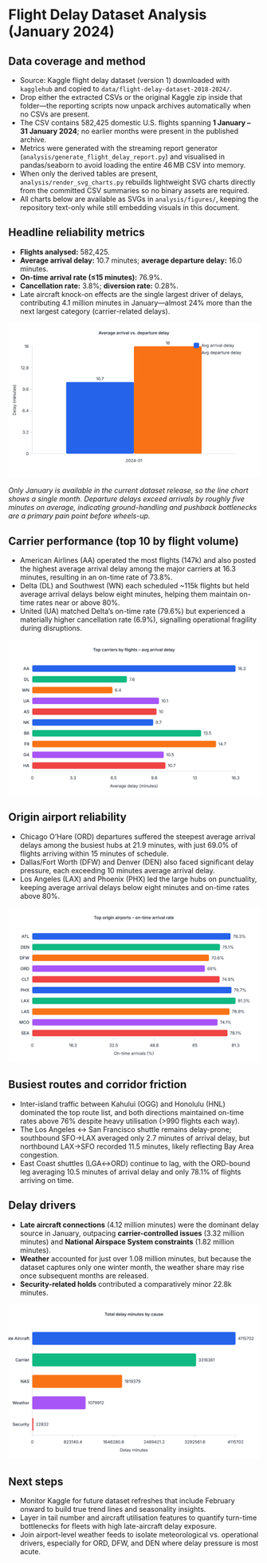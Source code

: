 # Flight Delay Dataset Analysis (January 2024)

## Data coverage and method
- Source: Kaggle flight delay dataset (version 1) downloaded with `kagglehub` and copied to `data/flight-delay-dataset-2018-2024/`.
- Drop either the extracted CSVs or the original Kaggle zip inside that folder—the reporting scripts now unpack archives automatically when no CSVs are present.
- The CSV contains 582,425 domestic U.S. flights spanning **1 January – 31 January 2024**; no earlier months were present in the published archive.
- Metrics were generated with the streaming report generator (`analysis/generate_flight_delay_report.py`) and visualised in pandas/seaborn to avoid loading the entire 46 MB CSV into memory.
- When only the derived tables are present, `analysis/render_svg_charts.py` rebuilds lightweight SVG charts directly from the committed CSV summaries so no binary assets are required.
- All charts below are available as SVGs in `analysis/figures/`, keeping the repository text-only while still embedding visuals in this document.

## Headline reliability metrics
- **Flights analysed:** 582,425.
- **Average arrival delay:** 10.7 minutes; **average departure delay:** 16.0 minutes.
- **On-time arrival rate (≤15 minutes):** 76.9%.
- **Cancellation rate:** 3.8%; **diversion rate:** 0.28%.
- Late aircraft knock-on effects are the single largest driver of delays, contributing 4.1 million minutes in January—almost 24% more than the next largest category (carrier-related delays).

![Average arrival vs departure delay by month](figures/monthly_delay_trend.svg)

*Only January is available in the current dataset release, so the line chart shows a single month. Departure delays exceed arrivals by roughly five minutes on average, indicating ground-handling and pushback bottlenecks are a primary pain point before wheels-up.*

## Carrier performance (top 10 by flight volume)
- American Airlines (AA) operated the most flights (147k) and also posted the highest average arrival delay among the major carriers at 16.3 minutes, resulting in an on-time rate of 73.8%.
- Delta (DL) and Southwest (WN) each scheduled ~115k flights but held average arrival delays below eight minutes, helping them maintain on-time rates near or above 80%.
- United (UA) matched Delta’s on-time rate (79.6%) but experienced a materially higher cancellation rate (6.9%), signalling operational fragility during disruptions.

![Average arrival delay for the top carriers](figures/carrier_avg_delay.svg)

## Origin airport reliability
- Chicago O’Hare (ORD) departures suffered the steepest average arrival delays among the busiest hubs at 21.9 minutes, with just 69.0% of flights arriving within 15 minutes of schedule.
- Dallas/Fort Worth (DFW) and Denver (DEN) also faced significant delay pressure, each exceeding 10 minutes average arrival delay.
- Los Angeles (LAX) and Phoenix (PHX) led the large hubs on punctuality, keeping average arrival delays below eight minutes and on-time rates above 80%.

![On-time arrival rate for the busiest origin airports](figures/origin_on_time_rate.svg)

## Busiest routes and corridor friction
- Inter-island traffic between Kahului (OGG) and Honolulu (HNL) dominated the top route list, and both directions maintained on-time rates above 76% despite heavy utilisation (>990 flights each way).
- The Los Angeles ↔ San Francisco shuttle remains delay-prone; southbound SFO→LAX averaged only 2.7 minutes of arrival delay, but northbound LAX→SFO recorded 11.5 minutes, likely reflecting Bay Area congestion.
- East Coast shuttles (LGA↔ORD) continue to lag, with the ORD-bound leg averaging 10.5 minutes of arrival delay and only 78.1% of flights arriving on time.

## Delay drivers
- **Late aircraft connections** (4.12 million minutes) were the dominant delay source in January, outpacing **carrier-controlled issues** (3.32 million minutes) and **National Airspace System constraints** (1.82 million minutes).
- **Weather** accounted for just over 1.08 million minutes, but because the dataset captures only one winter month, the weather share may rise once subsequent months are released.
- **Security-related holds** contributed a comparatively minor 22.8k minutes.

![Total delay minutes by causal category](figures/delay_cause_minutes.svg)

## Next steps
- Monitor Kaggle for future dataset refreshes that include February onward to build true trend lines and seasonality insights.
- Layer in tail number and aircraft utilisation features to quantify turn-time bottlenecks for fleets with high late-aircraft delay exposure.
- Join airport-level weather feeds to isolate meteorological vs. operational drivers, especially for ORD, DFW, and DEN where delay pressure is most acute.
